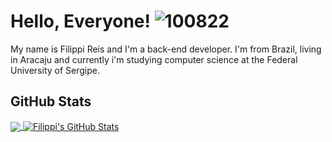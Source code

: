 # Hello, Everyone! ![100822](https://github.com/user-attachments/assets/0d6c1407-7258-4cc0-8747-1799fce1a96b)


My name is Filippi Reis and I'm a back-end developer. I'm from Brazil, living in Aracaju and currently i'm studying computer science at the Federal University of Sergipe.

## GitHub Stats
<a href="https://github.com/FilippiMnz/FilippiMnz">
  <img align="center" src="https://github-readme-stats.vercel.app/api/top-langs/?username=FilippiMnz&hide=java,html,tex&title_color=E0FFFF&text_color=F5DEB3&icon_color=E0FFFF&bg_color=8B7355&langs_count=3" />
</a>
<a href="https://github.com/FilippiMnz/FilippiMnz">
  <img align="center" src="https://github-readme-stats.vercel.app/api?username=FilippiMnz&show_icons=true&line_height=27&count_private=true&title_color=E0FFFF&text_color=F5DEB3&icon_color=E0FFFF&bg_color=8B7355" alt="Filippi's GitHub Stats" />
</a>

